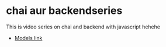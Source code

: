 # chai aur backendseries

This is video series on chai and backend with javascript hehehe

- [Models link](https://app.eraser.io/workspace/YtPqZ1VogxGy1jzIDkzj)
